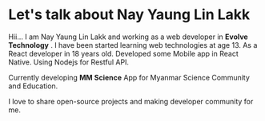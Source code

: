 # Let's talk about Nay Yaung Lin Lakk

Hii... I am Nay Yaung Lin Lakk and working as a web developer in **Evolve Technology** . I have been started learning web technologies at age 13. As a React developer in 18 years old. Developed some Mobile app in React Native. Using Nodejs for Restful API.

Currently developing **MM Science** App for Myanmar Science Community and Education.

I love to share open-source projects and making developer community for me.
